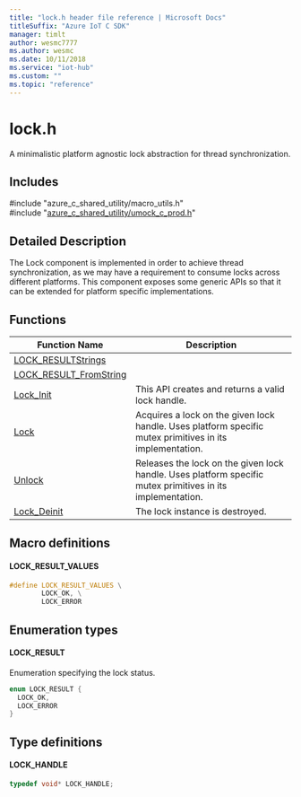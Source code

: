 ```yaml
---                             
title: "lock.h header file reference | Microsoft Docs" 
titleSuffix: "Azure IoT C SDK"            
manager: timlt                 
author: wesmc7777              
ms.author: wesmc               
ms.date: 10/11/2018                    
ms.service: "iot-hub"             
ms.custom: ""                
ms.topic: "reference"        
---                            
```


# lock.h 

A minimalistic platform agnostic lock abstraction for thread synchronization.

## Includes

\#include "azure_c_shared_utility/macro_utils.h"  
\#include "[azure_c_shared_utility/umock_c_prod.h](umock-c-prod-h.md)"  

## Detailed Description

The Lock component is implemented in order to achieve thread synchronization, as we may have a requirement to consume locks across different platforms. This component exposes some generic APIs so that it can be extended for platform specific implementations.

## Functions

Function Name                  | Description                                
--------------------------------|---------------------------------------------
[LOCK_RESULTStrings](./lock-h/lock-resultstrings.md)            | 
[LOCK_RESULT_FromString](./lock-h/lock-result-fromstring.md)            | 
[Lock_Init](./lock-h/lock-init.md)            | This API creates and returns a valid lock handle.
[Lock](./lock-h/lock.md)            | Acquires a lock on the given lock handle. Uses platform specific mutex primitives in its implementation.
[Unlock](./lock-h/unlock.md)            | Releases the lock on the given lock handle. Uses platform specific mutex primitives in its implementation.
[Lock_Deinit](./lock-h/lock-deinit.md)            | The lock instance is destroyed.

## Macro definitions

#### LOCK_RESULT_VALUES

```C
#define LOCK_RESULT_VALUES \
        LOCK_OK, \
        LOCK_ERROR 
```

## Enumeration types

#### LOCK_RESULT

Enumeration specifying the lock status. 

```C
enum LOCK_RESULT {
  LOCK_OK,
  LOCK_ERROR
}
```

## Type definitions

#### LOCK_HANDLE

```C
typedef void* LOCK_HANDLE;
```

